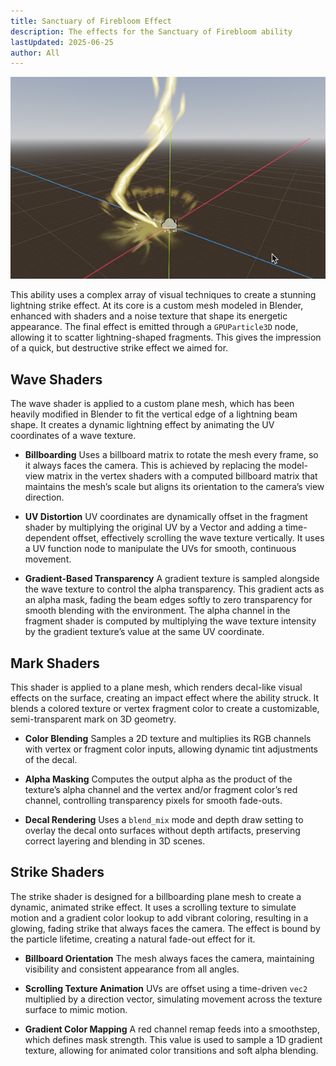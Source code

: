 ```yaml
---
title: Sanctuary of Firebloom Effect
description: The effects for the Sanctuary of Firebloom ability
lastUpdated: 2025-06-25
author: All
---
```


![Sanctuary of Firebloom](/src/assets/fowl-play/effects-shaders/effects/abilities/sanctuary-of-firebloom.png)

This ability uses a complex array of visual techniques to create a stunning lightning strike effect. At its core is a custom mesh modeled in Blender, enhanced with shaders and a noise texture that shape its energetic appearance. The final effect is emitted through a `GPUParticle3D` node, allowing it to scatter lightning-shaped fragments. This gives the impression of a quick, but destructive strike effect we aimed for.

## Wave Shaders

The wave shader is applied to a custom plane mesh, which has been heavily modified in Blender to fit the vertical edge of a lightning beam shape. It creates a dynamic lightning effect by animating the UV coordinates of a wave texture.

- **Billboarding**
  Uses a billboard matrix to rotate the mesh every frame, so it always faces the camera. This is achieved by replacing the model-view matrix in the vertex shaders with a computed billboard matrix that maintains the mesh’s scale but aligns its orientation to the camera’s view direction.

- **UV Distortion**
  UV coordinates are dynamically offset in the fragment shader by multiplying the original UV by a Vector and adding a time-dependent offset, effectively scrolling the wave texture vertically. It uses a UV function node to manipulate the UVs for smooth, continuous movement.

- **Gradient-Based Transparency**
  A gradient texture is sampled alongside the wave texture to control the alpha transparency. This gradient acts as an alpha mask, fading the beam edges softly to zero transparency for smooth blending with the environment. The alpha channel in the fragment shader is computed by multiplying the wave texture intensity by the gradient texture’s value at the same UV coordinate.

## Mark Shaders

This shader is applied to a plane mesh, which renders decal-like visual effects on the surface, creating an impact effect where the ability struck. It blends a colored texture or vertex fragment color to create a customizable, semi-transparent mark on 3D geometry.

- **Color Blending**
  Samples a 2D texture and multiplies its RGB channels with vertex or fragment color inputs, allowing dynamic tint adjustments of the decal.

- **Alpha Masking**
  Computes the output alpha as the product of the texture’s alpha channel and the vertex and/or fragment color’s red channel, controlling transparency pixels for smooth fade-outs.

- **Decal Rendering**
  Uses a `blend_mix` mode and depth draw setting to overlay the decal onto surfaces without depth artifacts, preserving correct layering and blending in 3D scenes.

## Strike Shaders

The strike shader is designed for a billboarding plane mesh to create a dynamic, animated strike effect. It uses a scrolling texture to simulate motion and a gradient color lookup to add vibrant coloring, resulting in a glowing, fading strike that always faces the camera. The effect is bound by the particle lifetime, creating a natural fade-out effect for it.

- **Billboard Orientation**
  The mesh always faces the camera, maintaining visibility and consistent appearance from all angles.

- **Scrolling Texture Animation**
  UVs are offset using a time-driven `vec2` multiplied by a direction vector, simulating movement across the texture surface to mimic motion.

- **Gradient Color Mapping**
  A red channel remap feeds into a smoothstep, which defines mask strength. This value is used to sample a 1D gradient texture, allowing for animated color transitions and soft alpha blending.
